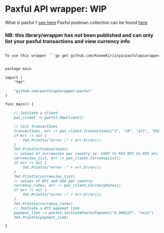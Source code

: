 
# Paxful API wrapper: WIP 

What is paxful ? [see here](https://paxful.com/support/en-us/articles/360008914373-What-is-Paxful-)
Paxful postman collection can be found [here](https://app.getpostman.com/run-collection/15197992-d216bdc0-6116-488b-a860-14a29d0cbf4f)
### NB: this library/wrapper has not been published and can only list your paxful transactions and view currency info

```markdown

To use this wrapper ```go get github.com/KoomeKiriinya/paxfulapiwrapper```

```

```markdown

package main

import (
	"fmt"

	"github.com/paxfulapiwrapper/paxful"
)

func main() {

	// Initiate a client
	pax_client := paxful.NewClient()

	// list transactions 
	transactions, err := pax_client.Transactions("1", "10", "all", "USDT")
	if err != nil {
		fmt.Println("error :" + err.Error())
	}
	fmt.Println(transactions)
	// values of currencies per country ie. USDT to KES BTC to KES etc
	currencies_list, err := pax_client.CurrencyList()
	if err != nil {
		fmt.Println("error :" + err.Error())
	}
	fmt.Println(currencies_list)
	// values of BTC and USD per country
	currency_rates, err := pax_client.CurrencyRates()
	if err != nil {
		fmt.Println("error :" + err.Error())
	}
	fmt.Println(currency_rates)
	// Initiate a BTC payment link
	payment_link := paxful.InitiatePaxfulPayment("0.000225", "xx12")
	fmt.Println(payment_link)

}
```
